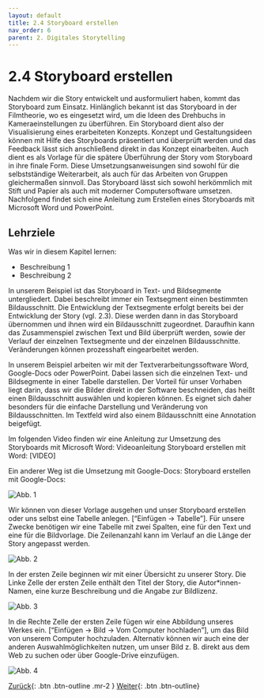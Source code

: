 ```yaml
---
layout: default
title: 2.4 Storyboard erstellen
nav_order: 6
parent: 2. Digitales Storytelling
---
```

# 2.4 Storyboard erstellen
Nachdem wir die Story entwickelt und ausformuliert haben, kommt das Storyboard zum Einsatz. Hinlänglich bekannt ist das Storyboard in der Filmtheorie, wo es eingesetzt wird, um die Ideen des Drehbuchs in Kameraeinstellungen zu überführen. Ein Storyboard dient also der Visualisierung eines erarbeiteten Konzepts. Konzept und Gestaltungsideen können mit Hilfe des Storyboards präsentiert und überprüft werden und das Feedback lässt sich anschließend direkt in das Konzept einarbeiten. Auch dient es als Vorlage für die spätere Überführung der Story vom Storyboard in ihre finale Form. Diese Umsetzungsanweisungen sind sowohl für die selbstständige Weiterarbeit, als auch für das Arbeiten von Gruppen gleichermaßen sinnvoll. Das Storyboard lässt sich sowohl herkömmlich mit Stift und Papier als auch mit moderner Computersoftware umsetzen. Nachfolgend findet sich eine Anleitung zum Erstellen eines Storyboards mit Microsoft Word und PowerPoint.

## Lehrziele
Was wir in diesem Kapitel lernen:
- Beschreibung 1
- Beschreibung 2

In unserem Beispiel ist das Storyboard in Text- und Bildsegmente untergliedert. Dabei beschreibt immer ein Textsegment einen bestimmten Bildausschnitt. Die Entwicklung der Textsegmente erfolgt bereits bei der Entwicklung der Story (vgl. 2.3). Diese werden dann in das Storyboard übernommen und ihnen wird ein Bildausschnitt zugeordnet. Daraufhin kann das Zusammenspiel zwischen Text und Bild überprüft werden, sowie der Verlauf der einzelnen Textsegmente und der einzelnen Bildausschnitte. Veränderungen können prozesshaft eingearbeitet werden.

In unserem Beispiel arbeiten wir mit der Textverarbeitungssoftware Word, Google-Docs oder PowerPoint. Dabei lassen sich die einzelnen Text- und Bildsegmente in einer Tabelle darstellen. Der Vorteil für unser Vorhaben liegt darin, dass wir die Bilder direkt in der Software beschneiden, das heißt einen Bildausschnitt auswählen und kopieren können. Es eignet sich daher besonders für die einfache Darstellung und Veränderung von Bildausschnitten. Im Textfeld wird also einem Bildausschnitt eine Annotation beigefügt.

Im folgenden Video finden wir eine Anleitung zur Umsetzung des Storyboards mit Microsoft Word:
Videoanleitung
Storyboard erstellen mit Word: [VIDEO]

Ein anderer Weg ist die Umsetzung mit Google-Docs:
Storyboard erstellen mit Google-Docs:

![Abb. 1](https://login.schaf.me/index.php/s/699A7rnNHiNmaLY/preview)

Wir können von dieser Vorlage ausgehen und unser Storyboard erstellen oder uns selbst eine Tabelle anlegen. [“Einfügen -> Tabelle”]. Für unsere Zwecke benötigen wir eine Tabelle mit zwei Spalten, eine für den Text und eine für die Bildvorlage. Die Zeilenanzahl kann im Verlauf an die Länge der Story angepasst werden.

![Abb. 2](https://login.schaf.me/index.php/s/QKQoc726meSGfZ7/preview)

In der ersten Zeile beginnen wir mit einer Übersicht zu unserer Story. Die Linke Zelle der ersten Zeile enthält den Titel der Story, die Autor*innen-Namen, eine kurze Beschreibung und die Angabe zur Bildlizenz. 

![Abb. 3](https://login.schaf.me/index.php/s/LPZPxaB4xJWKipC/preview)

In die Rechte Zelle der ersten Zeile fügen wir eine Abbildung unseres Werkes ein. [“Einfügen -> Bild -> Vom Computer hochladen”], um das Bild von unserem Computer hochzuladen. Alternativ können wir auch eine der anderen Auswahlmöglichkeiten nutzen, um unser Bild z. B. direkt aus dem Web zu suchen oder über Google-Drive einzufügen. 

![Abb. 4](https://login.schaf.me/index.php/s/TyZRXWYtieYsHK4/preview)

[Zurück](https://leszimmermann.github.io/digitales-storytelling/){: .btn .btn-outline .mr-2 } 
[Weiter](https://leszimmermann.github.io/digitales-storytelling/){: .btn .btn-outline}
